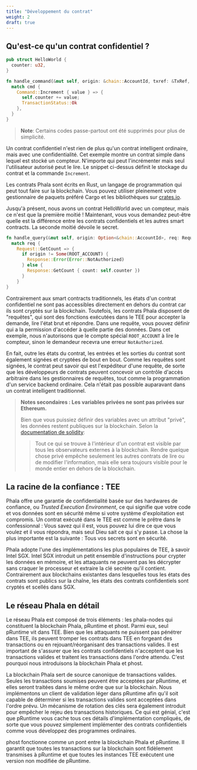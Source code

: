```yaml
---
title: "Développement du contrat"
weight: 2
draft: true
---
```


## Qu'est-ce qu'un contrat confidentiel ?

```rust
pub struct HelloWorld {
  counter: u32,
}

fn handle_command(&mut self, origin: &chain::AccountId, txref: &TxRef, cmd: Command) -> TransactionStatus {
  match cmd {
    Command::Increment { value } => {
      self.counter += value;
      TransactionStatus::Ok
    },
  }
}
```

> **Note**: Certains codes passe-partout ont été supprimés pour plus de simplicité.

Un contrat confidentiel n'est rien de plus qu'un contrat intelligent ordinaire, mais avec une confidentialité. Cet exemple montre un contrat simple dans lequel est stocké un compteur. N'importe qui peut l'incrémenter mais seul l'utilisateur autorisé peut le lire. Le snippet ci-dessus définit le stockage du contrat et la commande `Increment`.

Les contrats Phala sont écrits en Rust, un langage de programmation qui peut tout faire sur la blockchain. Vous pouvez utiliser pleinement votre gestionnaire de paquets préféré Cargo et les bibliothèques sur [crates.io](https://crates.io).

Jusqu'à présent, nous avons un contrat HelloWorld avec un compteur, mais ce n'est que la première moitié ! Maintenant, vous vous demandez peut-être quelle est la différence entre les contrats confidentiels et les autres smart contracts. La seconde moitié dévoile le secret.

```rust
fn handle_query(&mut self, origin: Option<&chain::AccountId>, req: Request) -> Response {
  match req {
    Request::GetCount => {
      if origin != Some(ROOT_ACCOUNT) {
        Response::Error(Error::NotAuthorized)
      } else {
        Response::GetCount { count: self.counter })
      }
    }
}
```

Contrairement aux smart contracts traditionnels, les états d'un contrat confidentiel ne sont pas accessibles directement en dehors du contrat car ils sont cryptés sur la blockchain. Toutefois, les contrats Phala disposent de "requêtes", qui sont des fonctions exécutées dans le TEE pour accepter la demande, lire l'état brut et répondre. Dans une requête, vous pouvez définir qui a la permission d'accéder à quelle partie des données. Dans cet exemple, nous n'autorisons que le compte spécial `ROOT_ACCOUNT` à lire le compteur, sinon le demandeur recevra une erreur `NotAuthorized`.

En fait, outre les états du contrat, les entrées et les sorties du contrat sont également signées et cryptées de bout en bout. Comme les requêtes sont signées, le contrat peut savoir qui est l'expéditeur d'une requête, de sorte que les développeurs de contrats peuvent concevoir un contrôle d'accès arbitraire dans les gestionnaires de requêtes, tout comme la programmation d'un service backend ordinaire. Cela n'était pas possible auparavant dans un contrat intelligent traditionnel.

> **Notes secondaires : Les variables privées ne sont pas privées sur Ethereum.**
>
> Bien que vous puissiez définir des variables avec un attribut "privé", les données restent publiques sur la blockchain. Selon la [documentation de solidity](https://solidity.readthedocs.io/en/v0.7.3/contracts.html):
> > Tout ce qui se trouve à l'intérieur d'un contrat est visible par tous les observateurs externes à la blockchain. Rendre quelque chose privé empêche seulement les autres contrats de lire ou de modifier l'information, mais elle sera toujours visible pour le monde entier en dehors de la blockchain.

## La racine de la confiance : TEE

Phala offre une garantie de confidentialité basée sur des hardwares de confiance, ou *Trusted Execution Environment*, ce qui signifie que votre code et vos données sont en sécurité même si votre système d'exploitation est compromis. Un contrat exécuté dans le TEE est comme le prêtre dans le confessionnal : Vous savez qui il est, vous pouvez lui dire ce que vous voulez et il vous répondra, mais seul Dieu sait ce qui s'y passe. La chose la plus importante est la suivante : Tous vos secrets sont en sécurité.

Phala adopte l'une des implémentations les plus populaires de TEE, à savoir Intel SGX. Intel SGX introduit un petit ensemble d'instructions pour crypter les données en mémoire, et les attaquants ne peuvent pas les décrypter sans craquer le processeur et extraire la clé secrète qu'il contient. Contrairement aux blockchains existantes dans lesquelles tous les états des contrats sont publics sur la chaîne, les états des contrats confidentiels sont cryptés et scellés dans SGX.

## Le réseau Phala en détail

Le réseau Phala est composé de trois éléments : les phala-nodes qui constituent la blockchain Phala, pRuntime et phost. Parmi eux, seul pRuntime vit dans TEE. Bien que les attaquants ne puissent pas pénétrer dans TEE, ils peuvent tromper les contrats dans TEE en forgeant des transactions ou en rejouant/réorganisant des transactions valides. Il est important de s'assurer que les contrats confidentiels n'acceptent que les transactions valides et traitent les transactions dans l'ordre attendu. C'est pourquoi nous introduisons la blockchain Phala et phost.

La blockchain Phala sert de source canonique de transactions valides. Seules les transactions soumises peuvent être acceptées par pRuntime, et elles seront traitées dans le même ordre que sur la blockchain. Nous implémentons un client de validation léger dans pRuntime afin qu'il soit capable de déterminer si les transactions valides sont acceptées dans l'ordre prévu. Un mécanisme de rotation des clés sera également introduit pour empêcher le rejeu des transactions historiques. Ce qui est génial, c'est que pRuntime vous cache tous ces détails d'implémentation compliqués, de sorte que vous pouvez simplement implémenter des contrats confidentiels comme vous développez des programmes ordinaires.

phost fonctionne comme un pont entre la blockchain Phala et pRuntime. Il garantit que toutes les transactions sur la blockchain sont fidèlement transmises à pRuntime et que toutes les instances TEE exécutent une version non modifiée de pRuntime.
